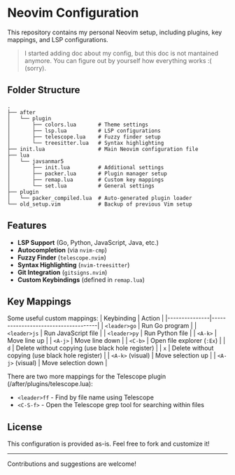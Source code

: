 # Neovim Configuration

This repository contains my personal Neovim setup, including plugins, key mappings, and LSP configurations. 

> I started adding doc about my config, but this doc is not mantained anymore. You can figure out by yourself how everything works :( (sorry). 

## Folder Structure
```
.
├── after
│   └── plugin
│       ├── colors.lua       # Theme settings
│       ├── lsp.lua          # LSP configurations
│       ├── telescope.lua    # Fuzzy finder setup
│       └── treesitter.lua   # Syntax highlighting
├── init.lua                 # Main Neovim configuration file
├── lua
│   └── javsanmar5
│       ├── init.lua         # Additional settings
│       ├── packer.lua       # Plugin manager setup
│       ├── remap.lua        # Custom key mappings
│       └── set.lua          # General settings
├── plugin
│   └── packer_compiled.lua  # Auto-generated plugin loader
└── old_setup.vim            # Backup of previous Vim setup
```

## Features
- **LSP Support** (Go, Python, JavaScript, Java, etc.)
- **Autocompletion** (via `nvim-cmp`)
- **Fuzzy Finder** (`telescope.nvim`)
- **Syntax Highlighting** (`nvim-treesitter`)
- **Git Integration** (`gitsigns.nvim`)
- **Custom Keybindings** (defined in `remap.lua`)

## Key Mappings
Some useful custom mappings:
| Keybinding    | Action                              |
|---------------|-------------------------------------|
| `<leader>go`  | Run Go program                      |
| `<leader>js`  | Run JavaScript file                 |
| `<leader>py`  | Run Python file                     |
| `<A-k>`       | Move line up                        |
| `<A-j>`       | Move line down                      |
| `<C-b>`       | Open file explorer (`:Ex`)          |
| `d`           | Delete without copying (use black hole register) |
| `x`           | Delete without copying (use black hole register) |
| `<A-k>` (visual) | Move selection up                   |
| `<A-j>` (visual) | Move selection down                 |

There are two more mappings for the Telescope plugin (/after/plugins/telescope.lua):
- `<leader>ff` - Find by file name using Telescope
- `<C-S-f>` - Open the Telescope grep tool for searching within files

## License
This configuration is provided as-is. Feel free to fork and customize it!

---
Contributions and suggestions are welcome! 

